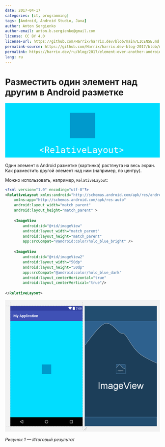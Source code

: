 ```yaml
---
date: 2017-04-17
categories: [it, programming]
tags: [Android, Android Studio, Java]
author: Anton Sergienko
author-email: anton.b.sergienko@gmail.com
license: CC BY 4.0
license-url: https://github.com/Harrix/harrix.dev/blob/main/LICENSE.md
permalink-source: https://github.com/Harrix/harrix.dev-blog-2017/blob/main/element-over-another-android/element-over-another-android.md
permalink: https://harrix.dev/ru/blog/2017/element-over-another-android/
lang: ru
---
```


# Разместить один элемент над другим в Android разметке

![Featured image](featured-image.svg)

Один элемент в Android разметке (картинка) растянута на весь экран. Как разместить другой элемент над ним (например, по центру).

Можно использовать, например, `RelativeLayout`:

```xml
<?xml version="1.0" encoding="utf-8"?>
<RelativeLayout xmlns:android="http://schemas.android.com/apk/res/android"
    xmlns:app="http://schemas.android.com/apk/res-auto"
    android:layout_width="match_parent"
    android:layout_height="match_parent" >

    <ImageView
        android:id="@+id/imageView"
        android:layout_width="match_parent"
        android:layout_height="match_parent"
        app:srcCompat="@android:color/holo_blue_bright" />

    <ImageView
        android:id="@+id/imageView2"
        android:layout_width="50dp"
        android:layout_height="50dp"
        app:srcCompat="@android:color/holo_blue_dark"
        android:layout_centerHorizontal="true"
        android:layout_centerVertical="true"/>

</RelativeLayout>
```

![Итоговый результат](img/result.png)

_Рисунок 1 — Итоговый результат_

